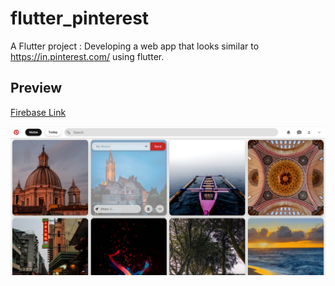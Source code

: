 # flutter_pinterest

A Flutter project : Developing a web app that looks similar to https://in.pinterest.com/ using flutter.

## Preview

[Firebase Link](https://flutter-pinterest.web.app/)

![Screenshot](https://github.com/Anushka-28/flutter_pinterest/blob/master/assets/fonts/Screenshot.png)
